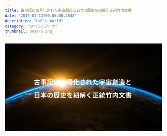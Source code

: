 ```yaml
---
title: 古事記に暗号化された宇宙創造と日本の歴史を紐解く正統竹内文書
date: "2019-01-13T00:00:00.284Z"
description: "Hello World"
category: "リベラルアーツ"
thumbnail: post-5.png
---
```


![](./post-5.png)